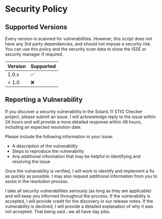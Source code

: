 # Security Policy

## Supported Versions

Every version is scanned for vulnerabilities. However, this script does not have any 3rd party dependancies, and should not impose a security risk. You can use this policy and the security scan data to show the ISSE or security manager if required.

| Version | Supported          |
| ------- | ------------------ |
| 1.0.x   | :white_check_mark: |
| < 1.0   | :x:                |

## Reporting a Vulnerability

If you discover a security vulnerability in the Solaris 11 STIG Checker project, please submit an issue. I will acknowledge reply to the issue within 24 hours and will provide a more detailed response within 48 hours, including an expected resolution date.

Please include the following information in your issue:

- A description of the vulnerability
- Steps to reproduce the vulnerability
- Any additional information that may be helpful in identifying and resolving the issue

Once the vulnerability is verified, I will work to identify and implement a fix as quickly as possible. I may also request additional information from you to assist in the resolution process.

I take all security vulnerabilities seriously (as long as they are applicable) and will keep you informed throughout the process. If the vulnerability is accepted, I will provide credit for the discovery in our release notes. If the vulnerability is declined, I will provide a detailed explanation of why it was not accepted. That being said...we all have day jobs.
